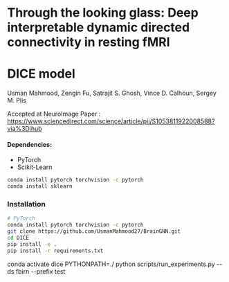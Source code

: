 # Through the looking glass: Deep interpretable dynamic directed connectivity in resting fMRI
# DICE model




Usman Mahmood, Zengin Fu, Satrajit S. Ghosh, Vince D. Calhoun, Sergey M. Plis

Accepted at NeuroImage 
Paper : https://www.sciencedirect.com/science/article/pii/S1053811922008588?via%3Dihub



#### Dependencies:
* PyTorch
* Scikit-Learn

```bash
conda install pytorch torchvision -c pytorch
conda install sklearn
```

### Installation 

```bash
# PyTorch
conda install pytorch torchvision -c pytorch
git clone https://github.com/UsmanMahmood27/BrainGNN.git
cd DICE
pip install -e .
pip install -r requirements.txt
```


conda activate dice
PYTHONPATH=./ python scripts/run_experiments.py --ds fbirn --prefix test